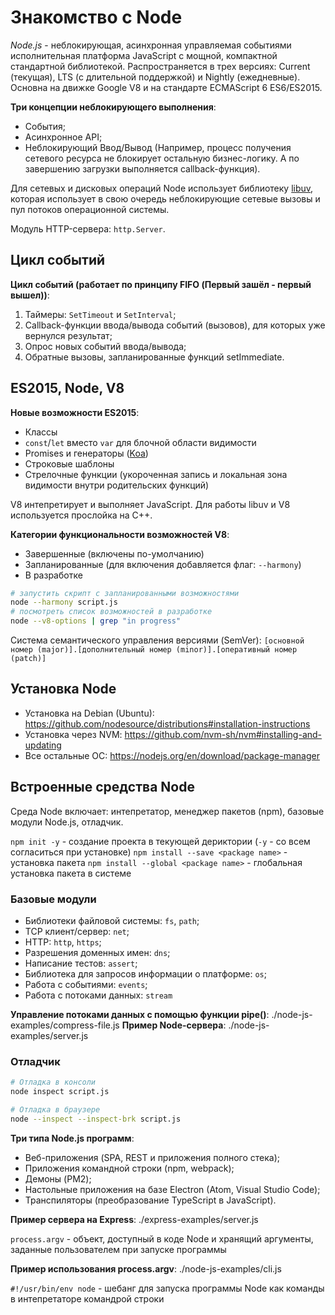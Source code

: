 # Знакомство c Node

_Node.js_ - неблокирующая, асинхронная управляемая событиями исполнительная платформа JavaScript с мощной, компактной стандартной библиотекой.
Распространяется в трех версиях: Current (текущая), LTS (с длительной поддержкой) и Nightly (ежедневные).
Основна на движке Google V8 и на стандарте ECMAScript 6 ES6/ES2015.

**Три концепции неблокирующего выполнения**:

- События;
- Асинхронное API;
- Неблокирующий Ввод/Вывод (Например, процесс получения сетевого ресурса не блокирует остальную бизнес-логику. А по завершению загрузки выполняется callback-функция).

Для сетевых и дисковых операций Node использует библиотеку [libuv](https://libuv.org/), которая использует в свою очередь неблокирующие сетевые вызовы и пул потоков операционной системы.

Модуль HTTP-сервера: `http.Server`.

## Цикл событий

**Цикл событий (работает по принципу FIFO (Первый зашёл - первый вышел))**:

1. Таймеры: `SetTimeout` и `SetInterval`;
2. Callback-функции ввода/вывода событий (вызовов), для которых уже вернулся результат;
3. Опрос новых событий ввода/вывода;
4. Обратные вызовы, запланированные функций setImmediate.

## ES2015, Node, V8

**Новые возможности ES2015**:

- Классы
- `const`/`let` вместо `var` для блочной области видимости
- Promises и генераторы ([Koa](https://koajs.com/))
- Строковые шаблоны
- Стрелочные функции (укороченная запись и локальная зона видимости внутри родительских функций)

V8 интепретирует и выполняет JavaScript. Для работы libuv и V8 используется прослойка на C++.

**Категории функциональности возможностей V8**:

- Завершенные (включены по-умолчанию)
- Запланированные (для включения добавляется флаг: `--harmony`)
- В разработке

```bash
# запустить скрипт с запланированными возможностями
node --harmony script.js
# посмотреть список возможностей в разработке
node --v8-options | grep "in progress"
```

Система семантического управления версиями (SemVer):
`[основной номер (major)].[дополнительный номер (minor)].[оперативный номер (patch)]`

## Установка Node

- Установка на Debian (Ubuntu): https://github.com/nodesource/distributions#installation-instructions
- Установка через NVM: https://github.com/nvm-sh/nvm#installing-and-updating
- Все остальные ОС: https://nodejs.org/en/download/package-manager

## Встроенные средства Node

Среда Node включает: интепретатор, менеджер пакетов (npm), базовые модули Node.js, отладчик.

`npm init -y` - создание проекта в текующей дериктории (`-y` - со всем согласиться при установке)
`npm install --save <package name>` - установка пакета
`npm install --global <package name>` - глобальная установка пакета в системе

### Базовые модули

- Библиотеки файловой системы: `fs`, `path`;
- TCP клиент/сервер: `net`;
- HTTP: `http`, `https`;
- Разрешения доменных имен: `dns`;
- Написание тестов: `assert`;
- Библиотека для запросов информации о платформе: `os`;
- Работа с событиями: `events`;
- Работа с потоками данных: `stream`

**Управление потоками данных с помощью функции pipe()**: ./node-js-examples/compress-file.js
**Пример Node-сервера**: ./node-js-examples/server.js

### Отладчик

```bash
# Отладка в консоли
node inspect script.js

# Отладка в браузере
node --inspect --inspect-brk script.js
```

**Три типа Node.js программ**:

- Веб-приложения (SPA, REST и приложения полного стека);
- Приложения командной строки (npm, webpack);
- Демоны (PM2);
- Настольные приложения на базе Electron (Atom, Visual Studio Code);
- Транспиляторы (преобразование TypeScript в JavaScript).

**Пример сервера на Express**: ./express-examples/server.js

`process.argv` - объект, доступный в коде Node и хранящий аргументы, заданные пользователем при запуске программы

**Пример использования process.argv**: ./node-js-examples/cli.js

`#!/usr/bin/env node` - шебанг для запуска программы Node как команды в интепретаторе командрой строки
